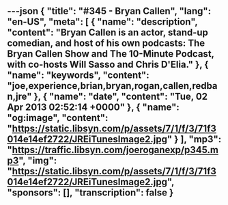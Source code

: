 ---json
{
  "title": "#345 - Bryan Callen",
  "lang": "en-US",
  "meta": [
    {
      "name": "description",
      "content": "Bryan Callen is an actor, stand-up comedian, and host of his own podcasts: The Bryan Callen Show and The 10-Minute Podcast, with co-hosts Will Sasso and Chris D'Elia."
    },
    {
      "name": "keywords",
      "content": "joe,experience,brian,bryan,rogan,callen,redban,jre"
    },
    {
      "name": "date",
      "content": "Tue, 02 Apr 2013 02:52:14 +0000"
    },
    {
      "name": "og:image",
      "content": "https://static.libsyn.com/p/assets/7/1/f/3/71f3014e14ef2722/JREiTunesImage2.jpg"
    }
  ],
  "mp3": "https://traffic.libsyn.com/joeroganexp/p345.mp3",
  "img": "https://static.libsyn.com/p/assets/7/1/f/3/71f3014e14ef2722/JREiTunesImage2.jpg",
  "sponsors": [],
  "transcription": false
}
---
<episode-header />

<timemark seconds="0" />

<transcribe-call-to-action />

<episode-footer />